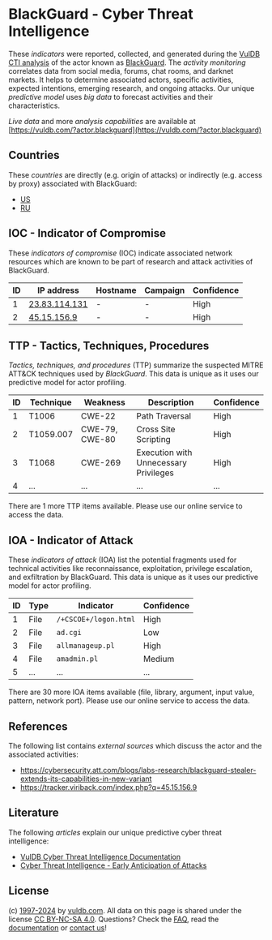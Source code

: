 # BlackGuard - Cyber Threat Intelligence

These _indicators_ were reported, collected, and generated during the [VulDB CTI analysis](https://vuldb.com/?kb.cti) of the actor known as [BlackGuard](https://vuldb.com/?actor.blackguard). The _activity monitoring_ correlates data from social media, forums, chat rooms, and darknet markets. It helps to determine associated actors, specific activities, expected intentions, emerging research, and ongoing attacks. Our unique _predictive model_ uses _big data_ to forecast activities and their characteristics.

_Live data_ and more _analysis capabilities_ are available at [https://vuldb.com/?actor.blackguard](https://vuldb.com/?actor.blackguard)

## Countries

These _countries_ are directly (e.g. origin of attacks) or indirectly (e.g. access by proxy) associated with BlackGuard:

* [US](https://vuldb.com/?country.us)
* [RU](https://vuldb.com/?country.ru)

## IOC - Indicator of Compromise

These _indicators of compromise_ (IOC) indicate associated network resources which are known to be part of research and attack activities of BlackGuard.

ID | IP address | Hostname | Campaign | Confidence
-- | ---------- | -------- | -------- | ----------
1 | [23.83.114.131](https://vuldb.com/?ip.23.83.114.131) | - | - | High
2 | [45.15.156.9](https://vuldb.com/?ip.45.15.156.9) | - | - | High

## TTP - Tactics, Techniques, Procedures

_Tactics, techniques, and procedures_ (TTP) summarize the suspected MITRE ATT&CK techniques used by _BlackGuard_. This data is unique as it uses our predictive model for actor profiling.

ID | Technique | Weakness | Description | Confidence
-- | --------- | -------- | ----------- | ----------
1 | T1006 | CWE-22 | Path Traversal | High
2 | T1059.007 | CWE-79, CWE-80 | Cross Site Scripting | High
3 | T1068 | CWE-269 | Execution with Unnecessary Privileges | High
4 | ... | ... | ... | ...

There are 1 more TTP items available. Please use our online service to access the data.

## IOA - Indicator of Attack

These _indicators of attack_ (IOA) list the potential fragments used for technical activities like reconnaissance, exploitation, privilege escalation, and exfiltration by BlackGuard. This data is unique as it uses our predictive model for actor profiling.

ID | Type | Indicator | Confidence
-- | ---- | --------- | ----------
1 | File | `/+CSCOE+/logon.html` | High
2 | File | `ad.cgi` | Low
3 | File | `allmanageup.pl` | High
4 | File | `amadmin.pl` | Medium
5 | ... | ... | ...

There are 30 more IOA items available (file, library, argument, input value, pattern, network port). Please use our online service to access the data.

## References

The following list contains _external sources_ which discuss the actor and the associated activities:

* https://cybersecurity.att.com/blogs/labs-research/blackguard-stealer-extends-its-capabilities-in-new-variant
* https://tracker.viriback.com/index.php?q=45.15.156.9

## Literature

The following _articles_ explain our unique predictive cyber threat intelligence:

* [VulDB Cyber Threat Intelligence Documentation](https://vuldb.com/?kb.cti)
* [Cyber Threat Intelligence - Early Anticipation of Attacks](https://www.scip.ch/en/?labs.20201022)

## License

(c) [1997-2024](https://vuldb.com/?kb.changelog) by [vuldb.com](https://vuldb.com/?kb.about). All data on this page is shared under the license [CC BY-NC-SA 4.0](https://creativecommons.org/licenses/by-nc-sa/4.0/). Questions? Check the [FAQ](https://vuldb.com/?kb.faq), read the [documentation](https://vuldb.com/?kb) or [contact us](https://vuldb.com/?contact)!
